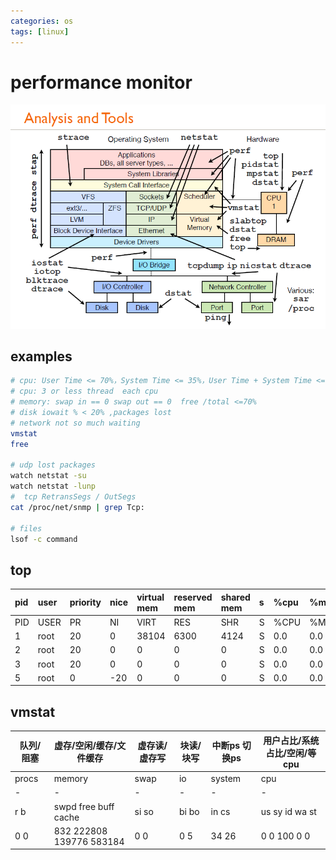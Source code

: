 ```yaml
---
categories: os
tags: [linux]    
---
```


# performance monitor
![monitor_tools_linux](/assets/img/monitor_tools_linux.jpg)

## examples
```sh
# cpu: User Time <= 70%，System Time <= 35%，User Time + System Time <= 70%
# cpu: 3 or less thread  each cpu
# memory: swap in == 0 swap out == 0  free /total <=70%	
# disk iowait % < 20% ,packages lost
# network not so much waiting 
vmstat 
free

# udp lost packages
watch netstat -su
watch netstat -lunp
#  tcp RetransSegs / OutSegs
cat /proc/net/snmp | grep Tcp:

# files
lsof -c command
```


## top
 
| pid  | user | priority | nice | virtual mem | reserved mem | shared mem | s | %cpu | %mem | total time | command |
| :- | :- | :- | :- | :- | :- | :- | :- | :- | :- | :- | :- |
| PID | USER | PR | NI | VIRT  | RES  | SHR  | S |  %CPU |%MEM |  TIME+   | COMMAND      | 
|  1  | root | 20 |  0 |  38104| 6300 |  4124| S |  0.0  | 0.0 |  1:30.51 | systemd      |                                                                                                                   
|  2  | root | 20 |  0 |      0|  0   |   0  | S |  0.0  | 0.0 |  0:00.44 | kthreadd     |                                                                                                                  
|  3  | root | 20 |  0 |      0|  0   |   0  | S |  0.0  | 0.0 |  0:14.70 | ksoftirqd/0  |                                                                                                               
|  5  | root |  0 |-20 |      0|  0   |   0  | S |  0.0  | 0.0 |  0:00.00 | kworker/0:0H |        

## vmstat

| 队列/ 阻塞 | 虚存/空闲/缓存/文件缓存 | 虚存读/虚存写 | 块读/块写 | 中断ps 切换ps | 用户占比/系统占比/空闲/等cpu |
|-|-|-|-|-|-|
| procs | memory | swap | io | system | cpu |
| - | - | - | - | - | - |
|r  b | swpd free   buff  cache | si   so |   bi    bo  | in   cs | us sy id wa st |        
| 0  0 | 832 222808  139776 583184 | 0    0 | 0     5 | 34   26 | 0  0 100  0  0 |
                                                                                              
